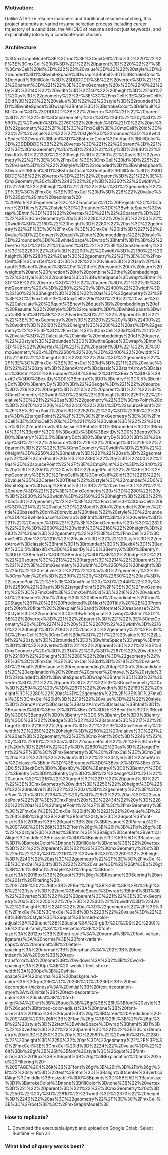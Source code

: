 ### Motivation: 
Unlike ATS-like resume matchers and traditional resume matching, this project attempts at varied resume selection process including career trajectory of a candidate, the WHOLE of resume and not just keywords, and explanability into why a candidate was chosen.

### Architecture
%3CmxGraphModel%3E%3Croot%3E%3CmxCell%20id%3D%220%22%2F%3E%3CmxCell%20id%3D%221%22%20parent%3D%220%22%2F%3E%3CmxCell%20id%3D%222%22%20value%3D%22%22%20style%3D%22rounded%3D1%3BwhiteSpace%3Dwrap%3Bhtml%3D1%3BstrokeColor%3Ddefault%3BfillColor%3D%23DDDDDD%3B%22%20vertex%3D%221%22%20parent%3D%221%22%3E%3CmxGeometry%20x%3D%2240%22%20y%3D%22140%22%20width%3D%22740%22%20height%3D%22160%22%20as%3D%22geometry%22%2F%3E%3C%2FmxCell%3E%3CmxCell%20id%3D%223%22%20value%3D%22%22%20style%3D%22rounded%3D1%3BwhiteSpace%3Dwrap%3Bhtml%3D1%3BstrokeColor%3Ddefault%3BfillColor%3D%23DDDDDD%3B%22%20vertex%3D%221%22%20parent%3D%221%22%3E%3CmxGeometry%20x%3D%2240%22%20y%3D%22590%22%20width%3D%22760%22%20height%3D%22170%22%20as%3D%22geometry%22%2F%3E%3C%2FmxCell%3E%3CmxCell%20id%3D%224%22%20value%3D%22%22%20style%3D%22rounded%3D1%3BwhiteSpace%3Dwrap%3Bhtml%3D1%3BstrokeColor%3Ddefault%3BfillColor%3D%23DDDDDD%3B%22%20vertex%3D%221%22%20parent%3D%221%22%3E%3CmxGeometry%20x%3D%2240%22%20y%3D%22840%22%20width%3D%221220%22%20height%3D%22160%22%20as%3D%22geometry%22%2F%3E%3C%2FmxCell%3E%3CmxCell%20id%3D%225%22%20value%3D%22%22%20style%3D%22rounded%3D1%3BwhiteSpace%3Dwrap%3Bhtml%3D1%3BstrokeColor%3Ddefault%3BfillColor%3D%23DDDDDD%3B%22%20vertex%3D%221%22%20parent%3D%221%22%3E%3CmxGeometry%20x%3D%2240%22%20y%3D%22360%22%20width%3D%22760%22%20height%3D%22170%22%20as%3D%22geometry%22%2F%3E%3C%2FmxCell%3E%3CmxCell%20id%3D%226%22%20value%3D%22Split%20into%20sections%20-%20Work%20Experience%2C%20Education%2C%20Projects%2C%20Career%20Titles%22%20style%3D%22rounded%3D0%3BwhiteSpace%3Dwrap%3Bhtml%3D1%3B%22%20vertex%3D%221%22%20parent%3D%221%22%3E%3CmxGeometry%20x%3D%2280%22%20y%3D%22200%22%20width%3D%22160%22%20height%3D%2280%22%20as%3D%22geometry%22%2F%3E%3C%2FmxCell%3E%3CmxCell%20id%3D%227%22%20value%3D%22Convert%20each%20into%20embeddings%22%20style%3D%22rounded%3D0%3BwhiteSpace%3Dwrap%3Bhtml%3D1%3B%22%20vertex%3D%221%22%20parent%3D%221%22%3E%3CmxGeometry%20x%3D%22280%22%20y%3D%22200%22%20width%3D%22160%22%20height%3D%2280%22%20as%3D%22geometry%22%2F%3E%3C%2FmxCell%3E%3CmxCell%20id%3D%228%22%20value%3D%22Use%20%26quot%3Blabel%26quot%3B%20of%20the%20resume%20to%20learn%20weights%20and%20function%20to%20combine%20the%20embeddings.%22%20style%3D%22rounded%3D0%3BwhiteSpace%3Dwrap%3Bhtml%3D1%3B%22%20vertex%3D%221%22%20parent%3D%221%22%3E%3CmxGeometry%20x%3D%2280%22%20y%3D%22400%22%20width%3D%22160%22%20height%3D%2280%22%20as%3D%22geometry%22%2F%3E%3C%2FmxCell%3E%3CmxCell%20id%3D%229%22%20value%3D%22Calculate%20%26quot%3Bnew%26quot%3B%20embeddings%20of%20Resume.%22%20style%3D%22rounded%3D0%3BwhiteSpace%3Dwrap%3Bhtml%3D1%3B%22%20vertex%3D%221%22%20parent%3D%221%22%3E%3CmxGeometry%20x%3D%22320%22%20y%3D%22400%22%20width%3D%22160%22%20height%3D%2280%22%20as%3D%22geometry%22%2F%3E%3C%2FmxCell%3E%3CmxCell%20id%3D%2210%22%20value%3D%22Calculate%20similar%20embeddings%20of%20query.%22%20style%3D%22rounded%3D0%3BwhiteSpace%3Dwrap%3Bhtml%3D1%3B%22%20vertex%3D%221%22%20parent%3D%221%22%3E%3CmxGeometry%20x%3D%22600%22%20y%3D%22400%22%20width%3D%22160%22%20height%3D%2280%22%20as%3D%22geometry%22%2F%3E%3C%2FmxCell%3E%3CmxCell%20id%3D%2211%22%20value%3D%22%22%20style%3D%22endArrow%3Dclassic%3BstartArrow%3Dclassic%3Bhtml%3D1%3Brounded%3D0%3BexitX%3D1%3BexitY%3D0.5%3BexitDx%3D0%3BexitDy%3D0%3BentryX%3D0%3BentryY%3D0.5%3BentryDx%3D0%3BentryDy%3D0%3B%22%20edge%3D%221%22%20source%3D%229%22%20target%3D%2210%22%20parent%3D%221%22%3E%3CmxGeometry%20width%3D%2250%22%20height%3D%2250%22%20relative%3D%221%22%20as%3D%22geometry%22%3E%3CmxPoint%20x%3D%22470%22%20y%3D%22440%22%20as%3D%22sourcePoint%22%2F%3E%3CmxPoint%20x%3D%22520%22%20y%3D%22390%22%20as%3D%22targetPoint%22%2F%3E%3C%2FmxGeometry%3E%3C%2FmxCell%3E%3CmxCell%20id%3D%2212%22%20value%3D%22%22%20style%3D%22endArrow%3Dclassic%3Bhtml%3D1%3Brounded%3D0%3BexitX%3D1%3BexitY%3D0.5%3BexitDx%3D0%3BexitDy%3D0%3BentryX%3D0%3BentryY%3D0.5%3BentryDx%3D0%3BentryDy%3D0%3B%22%20edge%3D%221%22%20source%3D%228%22%20target%3D%229%22%20parent%3D%221%22%3E%3CmxGeometry%20width%3D%2250%22%20height%3D%2250%22%20relative%3D%221%22%20as%3D%22geometry%22%3E%3CmxPoint%20x%3D%22390%22%20y%3D%22400%22%20as%3D%22sourcePoint%22%2F%3E%3CmxPoint%20x%3D%22440%22%20y%3D%22350%22%20as%3D%22targetPoint%22%2F%3E%3C%2FmxGeometry%3E%3C%2FmxCell%3E%3CmxCell%20id%3D%2213%22%20value%3D%22Career%20Titles%22%20style%3D%22rounded%3D0%3BwhiteSpace%3Dwrap%3Bhtml%3D1%3B%22%20vertex%3D%221%22%20parent%3D%221%22%3E%3CmxGeometry%20x%3D%2280%22%20y%3D%22630%22%20width%3D%22160%22%20height%3D%2280%22%20as%3D%22geometry%22%2F%3E%3C%2FmxCell%3E%3CmxCell%20id%3D%2214%22%20value%3D%22Model%20to%20predict%20next%20title%20based%20on%20previous%20titles.%22%20style%3D%22rounded%3D0%3BwhiteSpace%3Dwrap%3Bhtml%3D1%3B%22%20vertex%3D%221%22%20parent%3D%221%22%3E%3CmxGeometry%20x%3D%22320%22%20y%3D%22630%22%20width%3D%22160%22%20height%3D%2280%22%20as%3D%22geometry%22%2F%3E%3C%2FmxCell%3E%3CmxCell%20id%3D%2215%22%20value%3D%22%22%20style%3D%22endArrow%3Dclassic%3Bhtml%3D1%3Brounded%3D0%3BexitX%3D1%3BexitY%3D0.5%3BexitDx%3D0%3BexitDy%3D0%3BentryX%3D0%3BentryY%3D0.5%3BentryDx%3D0%3BentryDy%3D0%3B%22%20edge%3D%221%22%20source%3D%2213%22%20target%3D%2214%22%20parent%3D%221%22%3E%3CmxGeometry%20width%3D%2250%22%20height%3D%2250%22%20relative%3D%221%22%20as%3D%22geometry%22%3E%3CmxPoint%20x%3D%22390%22%20y%3D%22630%22%20as%3D%22sourcePoint%22%2F%3E%3CmxPoint%20x%3D%22440%22%20y%3D%22580%22%20as%3D%22targetPoint%22%2F%3E%3C%2FmxGeometry%3E%3C%2FmxCell%3E%3CmxCell%20id%3D%2216%22%20value%3D%22Resume%20of%20top%20k%20filtered%20candidates%20from%20Stage%201%20%2B%20Predicted%20Next%20Title%20%2B%20Prompt%20to%20filter%2C%20explain%20and%20format%20response%22%20style%3D%22rounded%3D0%3BwhiteSpace%3Dwrap%3Bhtml%3D1%3B%22%20vertex%3D%221%22%20parent%3D%221%22%3E%3CmxGeometry%20x%3D%2274%22%20y%3D%22870%22%20width%3D%22160%22%20height%3D%2280%22%20as%3D%22geometry%22%2F%3E%3C%2FmxCell%3E%3CmxCell%20id%3D%2217%22%20value%3D%22LLM%22%20style%3D%22rounded%3D0%3BwhiteSpace%3Dwrap%3Bhtml%3D1%3B%22%20vertex%3D%221%22%20parent%3D%221%22%3E%3CmxGeometry%20x%3D%22314%22%20y%3D%22870%22%20width%3D%22160%22%20height%3D%2280%22%20as%3D%22geometry%22%2F%3E%3C%2FmxCell%3E%3CmxCell%20id%3D%2218%22%20value%3D%22Final%20Response%20recommending%20top%20m%20candidates%2C%20explanation%2C%20next%20career%20move.%22%20style%3D%22rounded%3D0%3BwhiteSpace%3Dwrap%3Bhtml%3D1%3B%22%20vertex%3D%221%22%20parent%3D%221%22%3E%3CmxGeometry%20x%3D%22594%22%20y%3D%22870%22%20width%3D%22160%22%20height%3D%2280%22%20as%3D%22geometry%22%2F%3E%3C%2FmxCell%3E%3CmxCell%20id%3D%2219%22%20value%3D%22%22%20style%3D%22endArrow%3Dclassic%3BstartArrow%3Dclassic%3Bhtml%3D1%3Brounded%3D0%3BexitX%3D1%3BexitY%3D0.5%3BexitDx%3D0%3BexitDy%3D0%3BentryX%3D0%3BentryY%3D0.5%3BentryDx%3D0%3BentryDy%3D0%3B%22%20edge%3D%221%22%20source%3D%2217%22%20target%3D%2218%22%20parent%3D%221%22%3E%3CmxGeometry%20width%3D%2250%22%20height%3D%2250%22%20relative%3D%221%22%20as%3D%22geometry%22%3E%3CmxPoint%20x%3D%22464%22%20y%3D%22910%22%20as%3D%22sourcePoint%22%2F%3E%3CmxPoint%20x%3D%22514%22%20y%3D%22860%22%20as%3D%22targetPoint%22%2F%3E%3C%2FmxGeometry%3E%3C%2FmxCell%3E%3CmxCell%20id%3D%2220%22%20value%3D%22%22%20style%3D%22endArrow%3Dclassic%3Bhtml%3D1%3Brounded%3D0%3BexitX%3D1%3BexitY%3D0.5%3BexitDx%3D0%3BexitDy%3D0%3BentryX%3D0%3BentryY%3D0.5%3BentryDx%3D0%3BentryDy%3D0%3B%22%20edge%3D%221%22%20source%3D%2216%22%20target%3D%2217%22%20parent%3D%221%22%3E%3CmxGeometry%20width%3D%2250%22%20height%3D%2250%22%20relative%3D%221%22%20as%3D%22geometry%22%3E%3CmxPoint%20x%3D%22384%22%20y%3D%22870%22%20as%3D%22sourcePoint%22%2F%3E%3CmxPoint%20x%3D%22434%22%20y%3D%22820%22%20as%3D%22targetPoint%22%2F%3E%3C%2FmxGeometry%3E%3C%2FmxCell%3E%3CmxCell%20id%3D%2221%22%20value%3D%22%26lt%3Bb%26gt%3B%26lt%3Bfont%20style%3D%26quot%3Bfont-size%3A%2018px%3B%26quot%3B%26gt%3BResume%20Parsing%20-%20STAGE%201%26lt%3B%2Ffont%26gt%3B%26lt%3B%2Fb%26gt%3B%22%20style%3D%22text%3Bhtml%3D1%3Balign%3Dcenter%3BverticalAlign%3Dmiddle%3Bresizable%3D0%3Bpoints%3D%5B%5D%3Bautosize%3D1%3BstrokeColor%3Dnone%3BfillColor%3Dnone%3B%22%20vertex%3D%221%22%20parent%3D%221%22%3E%3CmxGeometry%20x%3D%2250%22%20y%3D%22110%22%20width%3D%22260%22%20height%3D%2240%22%20as%3D%22geometry%22%2F%3E%3C%2FmxCell%3E%3CmxCell%20id%3D%2222%22%20value%3D%22%26lt%3Bb%26gt%3B%26lt%3Bfont%20style%3D%26quot%3Bfont-size%3A%2018px%3B%26quot%3B%26gt%3BResume%20Scoring%20and%201st%20Filtering%20-%20STAGE%202%26lt%3B%2Ffont%26gt%3B%26lt%3B%2Fb%26gt%3B%22%20style%3D%22text%3BwhiteSpace%3Dwrap%3Bhtml%3D1%3B%22%20vertex%3D%221%22%20parent%3D%221%22%3E%3CmxGeometry%20x%3D%2250%22%20y%3D%22330%22%20width%3D%22426%22%20height%3D%2240%22%20as%3D%22geometry%22%2F%3E%3C%2FmxCell%3E%3CmxCell%20id%3D%2223%22%20value%3D%22%26lt%3Bb%20style%3D%26quot%3Bforced-color-adjust%3A%20none%3B%20color%3A%20rgb(0%2C%200%2C%200)%3B%20font-family%3A%20Helvetica%3B%20font-size%3A%2012px%3B%20font-style%3A%20normal%3B%20font-variant-ligatures%3A%20normal%3B%20font-variant-caps%3A%20normal%3B%20letter-spacing%3A%20normal%3B%20orphans%3A%202%3B%20text-indent%3A%200px%3B%20text-transform%3A%20none%3B%20widows%3A%202%3B%20word-spacing%3A%200px%3B%20-webkit-text-stroke-width%3A%200px%3B%20white-space%3A%20normal%3B%20background-color%3A%20rgb(236%2C%20236%2C%20236)%3B%20text-decoration-thickness%3A%20initial%3B%20text-decoration-style%3A%20initial%3B%20text-decoration-color%3A%20initial%3B%20text-align%3A%20left%3B%26quot%3B%26gt%3B%26lt%3Bfont%20style%3D%26quot%3Bforced-color-adjust%3A%20none%3B%20font-size%3A%2018px%3B%26quot%3B%26gt%3BCareer%20Prediction%20-%20STAGE%203%26lt%3B%2Ffont%26gt%3B%26lt%3B%2Fb%26gt%3B%22%20style%3D%22text%3BwhiteSpace%3Dwrap%3Bhtml%3D1%3B%22%20vertex%3D%221%22%20parent%3D%221%22%3E%3CmxGeometry%20x%3D%2250%22%20y%3D%22560%22%20width%3D%22280%22%20height%3D%2250%22%20as%3D%22geometry%22%2F%3E%3C%2FmxCell%3E%3CmxCell%20id%3D%2224%22%20value%3D%22%26lt%3Bb%26gt%3B%26lt%3Bfont%20style%3D%26quot%3Bfont-size%3A%2018px%3B%26quot%3B%26gt%3BExplanation%20and%202nd%20Filtering%20-%20STAGE%204%26lt%3B%2Ffont%26gt%3B%26lt%3B%2Fb%26gt%3B%22%20style%3D%22text%3Bhtml%3D1%3Balign%3Dcenter%3BverticalAlign%3Dmiddle%3Bresizable%3D0%3Bpoints%3D%5B%5D%3Bautosize%3D1%3BstrokeColor%3Dnone%3BfillColor%3Dnone%3B%22%20vertex%3D%221%22%20parent%3D%221%22%3E%3CmxGeometry%20x%3D%2250%22%20y%3D%22810%22%20width%3D%22370%22%20height%3D%2240%22%20as%3D%22geometry%22%2F%3E%3C%2FmxCell%3E%3C%2Froot%3E%3C%2FmxGraphModel%3E


### How to replicate?
1. Download the executable.ipnyb and upload on Google Colab. Select Runtime -> Run all

### What kind of query works best?
